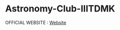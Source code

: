 # Astronomy-Club-IIITDMK
OFFICIAL WEBSITE : 
<a href="https://pratik-kumar-621.github.io/Astronomy-Club-IIITK/"> Website</a>
